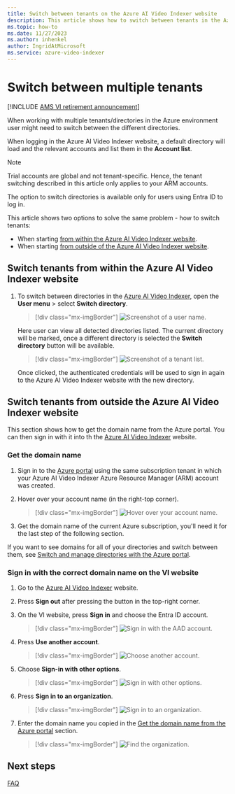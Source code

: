 ```yaml
---
title: Switch between tenants on the Azure AI Video Indexer website
description: This article shows how to switch between tenants in the Azure AI Video Indexer website. 
ms.topic: how-to
ms.date: 11/27/2023
ms.author: inhenkel
author: IngridAtMicrosoft
ms.service: azure-video-indexer
---
```


# Switch between multiple tenants

[!INCLUDE [AMS VI retirement announcement](./includes/important-ams-retirement-avi-announcement.md)]

When working with multiple tenants/directories in the Azure environment user might need to switch between the different directories. 

When logging in the Azure AI Video Indexer website, a default directory will load and the relevant accounts and list them in the **Account list**.

> [!Note]
> Trial accounts are global and not tenant-specific. Hence, the tenant switching described in this article only applies to your ARM accounts.
>
> The option to switch directories is available only for users using Entra ID to log in. 

This article shows two options to solve the same problem - how to switch tenants:

- When starting [from within the Azure AI Video Indexer website](#switch-tenants-from-within-the-azure-ai-video-indexer-website).
- When starting [from outside of the Azure AI Video Indexer website](#switch-tenants-from-outside-the-azure-ai-video-indexer-website).

## Switch tenants from within the Azure AI Video Indexer website

1. To switch between directories in the [Azure AI Video Indexer](https://www.videoindexer.ai/), open the **User menu** > select **Switch directory**.

    > [!div class="mx-imgBorder"]
    > ![Screenshot of a user name.](./media/switch-directory/avi-user-switch.png)

    Here user can view all detected directories listed. The current directory will be marked, once a different directory is selected the **Switch directory** button will be available. 

    > [!div class="mx-imgBorder"]
    > ![Screenshot of a tenant list.](./media/switch-directory/tenants.png)

    Once clicked, the authenticated credentials will be used to sign in again to the Azure AI Video Indexer website with the new directory.

## Switch tenants from outside the Azure AI Video Indexer website

This section shows how to get the domain name from the Azure portal. You can then sign in with it into th the [Azure AI Video Indexer](https://www.videoindexer.ai/) website.

### Get the domain name

1. Sign in to the [Azure portal](https://portal.azure.com) using the same subscription tenant in which your Azure AI Video Indexer Azure Resource Manager (ARM) account was created. 
1. Hover over your account name (in the right-top corner). 

    > [!div class="mx-imgBorder"]
    > ![Hover over your account name.](./media/switch-directory/account-attributes.png)
1. Get the domain name of the current Azure subscription, you'll need it for the last step of the following section. 

If you want to see domains for all of your directories and switch between them, see [Switch and manage directories with the Azure portal](/azure/azure-portal/set-preferences#switch-and-manage-directories).

### Sign in with the correct domain name on the VI website

1. Go to the [Azure AI Video Indexer](https://www.videoindexer.ai/) website.
1. Press **Sign out** after pressing the button in the top-right corner.
1. On the VI website, press **Sign in** and choose the Entra ID account.

    > [!div class="mx-imgBorder"]
    > ![Sign in with the AAD account.](./media/switch-directory/choose-account.png)
1. Press **Use another account**.

    > [!div class="mx-imgBorder"]
    > ![Choose another account.](./media/switch-directory/use-another-account.png)
1. Choose **Sign-in with other options**.

    > [!div class="mx-imgBorder"]
    > ![Sign in with other options.](./media/switch-directory/sign-in-options.png)
1. Press **Sign in to an organization**.

    > [!div class="mx-imgBorder"]
    > ![Sign in to an organization.](./media/switch-directory/sign-in-organization.png)
1. Enter the domain name you copied in the [Get the domain name from the Azure portal](#get-the-domain-name) section.

    > [!div class="mx-imgBorder"]
    > ![Find the organization.](./media/switch-directory/find-your-organization.png)

## Next steps

[FAQ](faq.yml)
